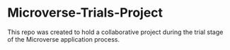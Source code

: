# Microverse-Trials-Project
This repo was created to hold a collaborative project during the trial stage of the Microverse application process.
